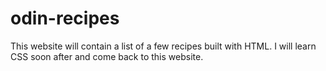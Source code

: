 # odin-recipes 

This website will contain a list of a few recipes built with HTML.
I will learn CSS soon after and come back to this website. 

